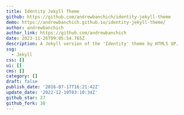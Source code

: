 ```yaml
---
title: Identity Jekyll Theme
github: https://github.com/andrewbanchich/identity-jekyll-theme
demo: https://andrewbanchich.github.io/identity-jekyll-theme/
author: andrewbanchich
author_link: https://github.com/andrewbanchich
date: 2023-11-26T09:05:54.765Z
description: A Jekyll version of the 'Identity' theme by HTML5 UP.
ssg:
  - Jekyll
css: []
ui: []
cms: []
category: []
draft: false
publish_date: '2016-07-17T16:21:42Z'
update_date: '2022-12-10T03:10:34Z'
github_star: 27
github_fork: 38
---
```

